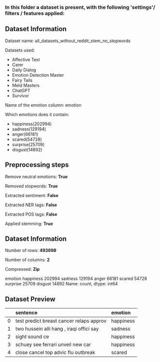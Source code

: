 
### In this folder a dataset is present, with the following 'settings'/ filters / features applied:

## Dataset Information

Dataset name: all_datasets_without_reddit_stem_no_stopwords

Datasets used:

- Affective Text 
- Carer 
- Daily Dialog 
- Emotion Detection Master 
- Fairy Tails 
- Meld Masters 
- ChatGPT 
- Survivor 



Name of the emotion column: emotion


Which emotions does it contain: 

- happiness(202994)
- sadness(129194)
- anger(66181)
- scared(54728)
- surprise(25709)
- disgust(14892)



## Preprocessing steps

Remove neutral emotions: __True__

Removed stopwords: __True__

Extracted sentiment: __False__

Extracted NER tags: __False__

Extracted POS tags: __False__

 

Applied stemming: __True__

## Dataset Information

Number of rows: __493698__


Number of columns: __2__

Compressed: __Zip__




emotion
happiness    202994
sadness      129194
anger         66181
scared        54728
surprise      25709
disgust       14892
Name: count, dtype: int64



## Dataset Preview
|    | sentence                                 | emotion   |
|---:|:-----------------------------------------|:----------|
|  0 | test predict breast cancer relaps approv | happiness |
|  1 | two hussein alli hang , iraqi offici say | sadness   |
|  2 | sight sound ce                           | happiness |
|  3 | schuey see ferrari unveil new car        | happiness |
|  4 | close cancel top advic flu outbreak      | scared    |






